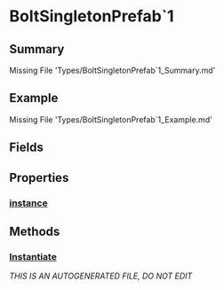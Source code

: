 # BoltSingletonPrefab`1
## Summary
Missing File 'Types/BoltSingletonPrefab`1_Summary.md'
## Example
Missing File 'Types/BoltSingletonPrefab`1_Example.md'
## Fields
## Properties
### [instance](Types/BoltSingletonPrefab`1/P/instance.md)
## Methods
### [Instantiate](Types/BoltSingletonPrefab`1/M/Instantiate.md)

*THIS IS AN AUTOGENERATED FILE, DO NOT EDIT*
